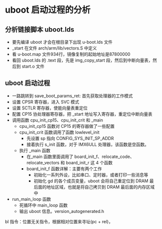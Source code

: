 # uboot 启动过程的分析

## 分析链接脚本 uboot.lds
- 要先编译 uboot 才会在根目录下出现 u-boot.lds 文件
- _start 在文件 arch/arm/lib/vectors.S 中定义
- 看 u-boot.map 文件934行，镜像复制的起始地址是87800000
- 看回 uboot.lds 的 .text 段，先是 img_copy_start 段，然后到中断向量表，然后到 start.o 文件

## uboot 启动过程
- 一路跳转到 save_boot_params_ret: 首先获取处理器的工作模式
- 设置 CPSR 寄存器，进入 SVC 模式
- 设置 SCTLR 寄存器，使能向量表重定位
- 配置 CP15 协处理器寄存器，把 _start 地址写入寄存器，重定位中断向量表
- 调用函数 cpu_init_cp15、cpu_init_crit 和 _main
  - cpu_init_cp15 函数对 CP15 的寄存器做了一些配置
  - cpu_init_crit 函数调用了函数 lowlevel_init
    - 先设置 sp 指向 CONFIG_SYS_INIT_SP_ADDR
    - 接着执行 s_init 函数，对于 IMX6ULL 处理器，该函数是空函数。
  - 执行 _main 函数
    - 在_main 函数里面调用了 board_init_f、relocate_code、relocate_vectors 和 board_init_r 这 4 个函数
    - board_init_f 函数详解：主要有两个工作
      - 初始化一系列外设，比如串口、定时器，或者打印一些消息等
      - 初始化 gd 的各个成员变量，uboot 会将自己重定位到 DRAM 最后面的地址区域，也就是将自己拷贝到 DRAM 最后面的内存区域中
- run_main_loop 函数
  - 死循环中 main_loop 函数
  - 输出 uboot 信息。version_autogenerated.h


bl 指令：位置无关指令，根据相对位置来寻址(pc + rel)，